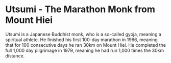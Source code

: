 # Utsumi - The Marathon Monk from Mount Hiei
Utsumi is a Japanese Buddhist monk, who is a so-called gyoja, meaning a spiritual athlete. He finished his first 100-day marathon in 1966, meaning that for 100 consecutive days he ran 30km on Mount Hiei. He completed the full 1,000 day pilgrimage in 1979, meaning he had run 1,000 times the 30km distance.